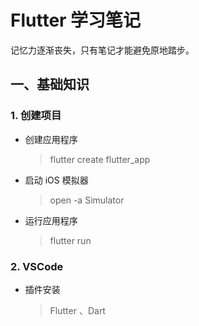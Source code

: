 # Flutter 学习笔记

记忆力逐渐丧失，只有笔记才能避免原地踏步。

## 一、基础知识

### 1. 创建项目

* 创建应用程序
  > flutter create flutter_app

* 启动 iOS 模拟器
  > open -a Simulator
* 运行应用程序
  > flutter run

### 2. VSCode

* 插件安装
  > Flutter 、Dart
